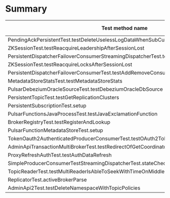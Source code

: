 # Summary

Test method name | Failures | Report | Search issues | Fixed by |
---------------- | -------- | ------ | ------------- | -------- |
PendingAckPersistentTest.testDeleteUselessLogDataWhenSubCursorMoved | 38 | [Report](./org.apache.pulsar.broker.transaction.pendingack.PendingAckPersistentTest.testDeleteUselessLogDataWhenSubCursorMoved.md) | [Issues](https://github.com/apache/pulsar/issues?q=PendingAckPersistentTest%20testDeleteUselessLogDataWhenSubCursorMoved) | |
ZKSessionTest.testReacquireLeadershipAfterSessionLost | 20 | [Report](./org.apache.pulsar.metadata.ZKSessionTest.testReacquireLeadershipAfterSessionLost.md) | [Issues](https://github.com/apache/pulsar/issues?q=ZKSessionTest%20testReacquireLeadershipAfterSessionLost) | |
PersistentDispatcherFailoverConsumerStreamingDispatcherTest.testAddRemoveConsumer | 18 | [Report](./org.apache.pulsar.broker.service.persistent.PersistentDispatcherFailoverConsumerStreamingDispatcherTest.testAddRemoveConsumer.md) | [Issues](https://github.com/apache/pulsar/issues?q=PersistentDispatcherFailoverConsumerStreamingDispatcherTest%20testAddRemoveConsumer) | |
ZKSessionTest.testReacquireLocksAfterSessionLost | 13 | [Report](./org.apache.pulsar.metadata.ZKSessionTest.testReacquireLocksAfterSessionLost.md) | [Issues](https://github.com/apache/pulsar/issues?q=ZKSessionTest%20testReacquireLocksAfterSessionLost) | |
PersistentDispatcherFailoverConsumerTest.testAddRemoveConsumer | 9 | [Report](./org.apache.pulsar.broker.service.PersistentDispatcherFailoverConsumerTest.testAddRemoveConsumer.md) | [Issues](https://github.com/apache/pulsar/issues?q=PersistentDispatcherFailoverConsumerTest%20testAddRemoveConsumer) | |
MetadataStoreStatsTest.testMetadataStoreStats | 8 | [Report](./org.apache.pulsar.broker.stats.MetadataStoreStatsTest.testMetadataStoreStats.md) | [Issues](https://github.com/apache/pulsar/issues?q=MetadataStoreStatsTest%20testMetadataStoreStats) | |
PulsarDebeziumOracleSourceTest.testDebeziumOracleDbSource | 8 | [Report](./org.apache.pulsar.tests.integration.io.sources.debezium.PulsarDebeziumOracleSourceTest.testDebeziumOracleDbSource.md) | [Issues](https://github.com/apache/pulsar/issues?q=PulsarDebeziumOracleSourceTest%20testDebeziumOracleDbSource) | |
PersistentTopicTest.testGetReplicationClusters | 4 | [Report](./org.apache.pulsar.broker.service.PersistentTopicTest.testGetReplicationClusters.md) | [Issues](https://github.com/apache/pulsar/issues?q=PersistentTopicTest%20testGetReplicationClusters) | |
PersistentSubscriptionTest.setup | 3 | [Report](./org.apache.pulsar.broker.service.persistent.PersistentSubscriptionTest.setup.md) | [Issues](https://github.com/apache/pulsar/issues?q=PersistentSubscriptionTest%20setup) | |
PulsarFunctionsJavaProcessTest.testJavaExclamationFunction | 2 | [Report](./org.apache.pulsar.tests.integration.functions.java.PulsarFunctionsJavaProcessTest.testJavaExclamationFunction.md) | [Issues](https://github.com/apache/pulsar/issues?q=PulsarFunctionsJavaProcessTest%20testJavaExclamationFunction) | |
BrokerRegistryTest.testRegisterAndLookup | 2 | [Report](./org.apache.pulsar.broker.loadbalance.extensions.BrokerRegistryTest.testRegisterAndLookup.md) | [Issues](https://github.com/apache/pulsar/issues?q=BrokerRegistryTest%20testRegisterAndLookup) | |
PulsarFunctionMetadataStoreTest.setup | 1 | [Report](./org.apache.pulsar.functions.worker.PulsarFunctionMetadataStoreTest.setup.md) | [Issues](https://github.com/apache/pulsar/issues?q=PulsarFunctionMetadataStoreTest%20setup) | |
TokenOauth2AuthenticatedProducerConsumerTest.testOAuth2TokenRefreshedWithoutReconnect | 1 | [Report](./org.apache.pulsar.client.api.TokenOauth2AuthenticatedProducerConsumerTest.testOAuth2TokenRefreshedWithoutReconnect.md) | [Issues](https://github.com/apache/pulsar/issues?q=TokenOauth2AuthenticatedProducerConsumerTest%20testOAuth2TokenRefreshedWithoutReconnect) | |
AdminApiTransactionMultiBrokerTest.testRedirectOfGetCoordinatorInternalStats | 1 | [Report](./org.apache.pulsar.broker.admin.v3.AdminApiTransactionMultiBrokerTest.testRedirectOfGetCoordinatorInternalStats.md) | [Issues](https://github.com/apache/pulsar/issues?q=AdminApiTransactionMultiBrokerTest%20testRedirectOfGetCoordinatorInternalStats) | |
ProxyRefreshAuthTest.testAuthDataRefresh | 1 | [Report](./org.apache.pulsar.proxy.server.ProxyRefreshAuthTest.testAuthDataRefresh.md) | [Issues](https://github.com/apache/pulsar/issues?q=ProxyRefreshAuthTest%20testAuthDataRefresh) | |
SimpleProducerConsumerTestStreamingDispatcherTest.stateCheck | 1 | [Report](./org.apache.pulsar.broker.service.persistent.SimpleProducerConsumerTestStreamingDispatcherTest.stateCheck.md) | [Issues](https://github.com/apache/pulsar/issues?q=SimpleProducerConsumerTestStreamingDispatcherTest%20stateCheck) | |
TopicReaderTest.testMultiReaderIsAbleToSeekWithTimeOnMiddleOfTopic | 1 | [Report](./org.apache.pulsar.client.api.TopicReaderTest.testMultiReaderIsAbleToSeekWithTimeOnMiddleOfTopic.md) | [Issues](https://github.com/apache/pulsar/issues?q=TopicReaderTest%20testMultiReaderIsAbleToSeekWithTimeOnMiddleOfTopic) | |
ReplicatorTest.activeBrokerParse | 1 | [Report](./org.apache.pulsar.broker.service.ReplicatorTest.activeBrokerParse.md) | [Issues](https://github.com/apache/pulsar/issues?q=ReplicatorTest%20activeBrokerParse) | |
AdminApi2Test.testDeleteNamespaceWithTopicPolicies | 1 | [Report](./org.apache.pulsar.broker.admin.AdminApi2Test.testDeleteNamespaceWithTopicPolicies.md) | [Issues](https://github.com/apache/pulsar/issues?q=AdminApi2Test%20testDeleteNamespaceWithTopicPolicies) | |
